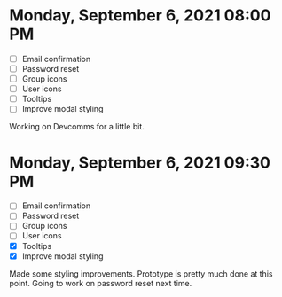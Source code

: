# Monday, September 6, 2021 08:00 PM
- [ ] Email confirmation
- [ ] Password reset
- [ ] Group icons
- [ ] User icons
- [ ] Tooltips
- [ ] Improve modal styling

Working on Devcomms for a little bit.

# Monday, September 6, 2021 09:30 PM
- [ ] Email confirmation
- [ ] Password reset
- [ ] Group icons
- [ ] User icons
- [X] Tooltips
- [X] Improve modal styling

Made some styling improvements. Prototype is pretty much done at this point.
Going to work on password reset next time.
